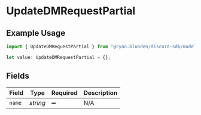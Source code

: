 # UpdateDMRequestPartial

## Example Usage

```typescript
import { UpdateDMRequestPartial } from "@ryan.blunden/discord-sdk/models/components";

let value: UpdateDMRequestPartial = {};
```

## Fields

| Field              | Type               | Required           | Description        |
| ------------------ | ------------------ | ------------------ | ------------------ |
| `name`             | *string*           | :heavy_minus_sign: | N/A                |